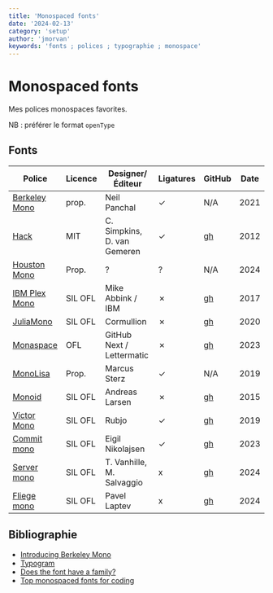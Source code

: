 ```yaml
---
title: 'Monospaced fonts'
date: '2024-02-13'
category: 'setup'
author: 'jmorvan'
keywords: 'fonts ; polices ; typographie ; monospace'
---
```


# Monospaced fonts

Mes polices monospaces favorites.

NB : préférer le format `openType`

## Fonts

| Police               | Licence   | Designer/Éditeur            | Ligatures | GitHub                                | Date  |
|----------------------|-----------|-----------------------------|-----------|--------------------------------------------|------------------|
| [Berkeley Mono](https://berkeleygraphics.com/typefaces/berkeley-mono/)        | prop.   | Neil Panchal                | ✓         | N/A | 2021             |
| [Hack](https://sourcefoundry.org/hack/)                               | MIT       | C. Simpkins, D. van Gemeren | ✓         | [gh](https://github.com/source-foundry/Hack) | 2012             |
| [Houston Mono](https://berkeleygraphics.com/typefaces/houston-mono/)                               | Prop.       |  ?    |  ?         | N/A | 2024            |
| [IBM Plex Mono](https://www.ibm.com/plex/specs/)                           | SIL OFL   | Mike Abbink / IBM            | ✗         | [gh](https://github.com/IBM/plex)          | 2017             |
| [JuliaMono](https://juliamono.netlify.app/) | SIL OFL   | Cormullion            | ✗         | [gh](https://github.com/cormullion/juliamono) | 2020             |
| [Monaspace](https://monaspace.githubnext.com/)                        | OFL       | GitHub Next / Lettermatic               | ✗         | [gh](https://github.com/githubnext/monaspace) | 2023             |
| [MonoLisa](https://monolisa.dev)                                       | Prop.     | Marcus Sterz       | ✓         | N/A                                        | 2019             |
| [Monoid](https://larsenwork.com/monoid/)                              | SIL OFL   | Andreas Larsen             | ✗         | [gh](https://github.com/larsenwork/monoid) | 2015            |
| [Victor Mono](https://rubjo.github.io/victor-mono/)         | SIL OFL     | Rubjo    | ✓         | [gh](https://github.com/rubjo/victor-mono) | 2019             |
| [Commit mono](https://commitmono.com/)         | SIL OFL     | Eigil Nikolajsen    | ✓         | [gh](https://github.com/eigilnikolajsen/commit-mono) | 2023             |
| [Server mono](https://servermono.com/)         | SIL OFL     | T. Vanhille, M. Salvaggio    | x         | [gh](https://github.com/internet-development/www-server-mono) | 2024             |
| [Fliege mono](https://pavellaptev.github.io/Fliege-mono/)         | SIL OFL     | Pavel Laptev    | x         | [gh](https://github.com/PavelLaptev/Fliege-mono) | 2024             |


## Bibliographie
- [Introducing Berkeley Mono](https://neil.computer/notes/introducing-berkeley-mono/)
- [Typogram](https://typogram.co/font-discovery/)
- [Does the font have a family?](https://realpython.com/coding-font/#does-the-font-have-a-family)
- [Top monospaced fonts for coding](https://medium.com/@vilcins/top-monospaced-fonts-for-coding-a7d941a143fe)
